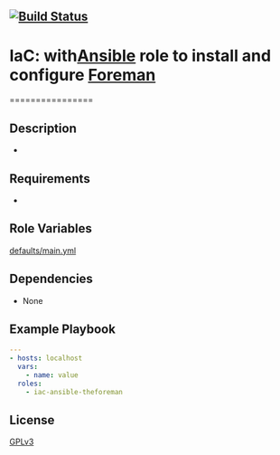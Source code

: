 [![Build Status](https://travis-ci.org/wluisaraujo/iac-ansible-theforeman.svg?branch=master)](https://travis-ci.org/wluisaraujo/iac-ansible-theforeman)
---
# IaC: with[Ansible](https://www.ansible) role to install and configure [Foreman](https://www.theforeman.org/)

================

Description
------------
 *

Requirements
------------

 *

Role Variables
--------------

[defaults/main.yml](defaults/main.yml)

Dependencies
------------

* None

Example Playbook
----------------
```yaml
---
- hosts: localhost
  vars:
    - name: value
  roles:
    - iac-ansible-theforeman
```

License
-------

[GPLv3](https://www.gnu.org/licenses/gpl-3.0.pt-br.html)
